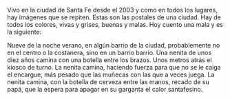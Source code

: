 <html><body><p>Vivo en la ciudad de Santa Fe desde el 2003 y como en todos los lugares, hay imágenes que se repiten. Estas son las postales de una ciudad. Hay de todos los colores, vivas y grises, buenas y malas. Hoy cuento una mala y es la siguiente:



Nueve de la noche verano, en algún barrio de la ciudad, probablemente no en el centro o la costanera, sino en un barrio barrio. Una nenita de unos diez años camina con una botella entre los brazos. Unos metros atrás el kiosco de turno. La nenita camina, haciendo fuerza para que no se le caiga el encargue, más pesado que las muñecas con las que a veces juega. La nenita camina, con la botella de cerveza entre las manos, recado de su papá, que la espera para apagar en su garganta el calor santafesino.</p></body></html>